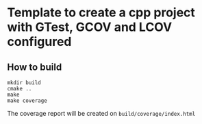 # Template to create a cpp project with GTest, GCOV and LCOV configured

## How to build
```shell
mkdir build
cmake ..
make
make coverage
```

The coverage report will be created on `build/coverage/index.html`